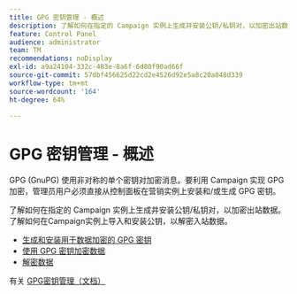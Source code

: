 ```yaml
---
title: GPG 密钥管理 - 概述
description: 了解如何在指定的 Campaign 实例上生成并安装公钥/私钥对，以加密出站数据。了解如何在Campaign实例上导入和安装公钥，以解密入站数据。
feature: Control Panel
audience: administrator
team: TM
recommendations: noDisplay
exl-id: a9a24104-332c-483e-8a6f-6d80f90ad66f
source-git-commit: 57dbf456625d22cd2e4526d92e5a8c20a048d339
workflow-type: tm+mt
source-wordcount: '164'
ht-degree: 64%

---
```


# GPG 密钥管理 - 概述

GPG (GnuPG) 使用非对称的单个密钥对加密消息。要利用 Campaign 实现 GPG 加密，管理员用户必须直接从控制面板在营销实例上安装和/或生成 GPG 密钥。

了解如何在指定的 Campaign 实例上生成并安装公钥/私钥对，以加密出站数据。了解如何在Campaign实例上导入和安装公钥，以解密入站数据。

* [生成和安装用于数据加密的 GPG 密钥](./generating-and-installing-gpg-keys-for-data-encryption.md)
* [使用 GPG 密钥加密数据](./using-a-gpg-key-to-encrypt-data.md)
* [解密数据](./decrypting-data.md)

有关 [GPG密钥管理（文档）](https://experienceleague.adobe.com/docs/control-panel/using/instances-settings/gpg-keys-management.html?lang=en)
